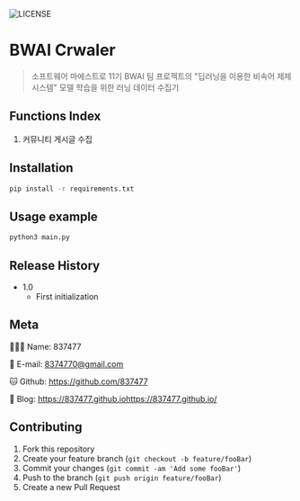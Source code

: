 ![LICENSE][LICENSE]

# BWAI Crwaler



> 소프트웨어 마에스트로 11기 BWAI 팀 프로젝트의 "딥러닝을 이용한 비속어 제제 시스템" 모델 학습을 위한 러닝 데이터 수집기



## Functions Index

1. 커뮤니티 게시글 수집



## Installation

```sh
pip install -r requirements.txt
```



## Usage example

```sh
python3 main.py
```



## Release History

* 1.0
    * First initialization



## Meta

🙋🏻‍♂️ Name: 837477

📧 E-mail: 8374770@gmail.com

🐱 Github: https://github.com/837477

📔 Blog: https://837477.github.iohttps://837477.github.io/



## Contributing

1. Fork this repository
2. Create your feature branch (`git checkout -b feature/fooBar`)
3. Commit your changes (`git commit -am 'Add some fooBar'`)
4. Push to the branch (`git push origin feature/fooBar`)
5. Create a new Pull Request



<!-- Markdown link & img dfn's -->

[LICENSE]: https://img.shields.io/github/license/837477/raising_visitor_bot?style=flat-square
